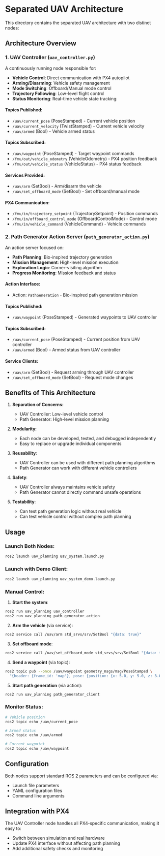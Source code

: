 # Separated UAV Architecture

This directory contains the separated UAV architecture with two distinct nodes:

## Architecture Overview

### 1. UAV Controller (`uav_controller.py`)
A continuously running node responsible for:
- **Vehicle Control**: Direct communication with PX4 autopilot
- **Arming/Disarming**: Vehicle safety management
- **Mode Switching**: Offboard/Manual mode control
- **Trajectory Following**: Low-level flight control
- **Status Monitoring**: Real-time vehicle state tracking

#### Topics Published:
- `/uav/current_pose` (PoseStamped) - Current vehicle position
- `/uav/current_velocity` (TwistStamped) - Current vehicle velocity
- `/uav/armed` (Bool) - Vehicle armed status

#### Topics Subscribed:
- `/uav/waypoint` (PoseStamped) - Target waypoint commands
- `/fmu/out/vehicle_odometry` (VehicleOdometry) - PX4 position feedback
- `/fmu/out/vehicle_status` (VehicleStatus) - PX4 status feedback

#### Services Provided:
- `/uav/arm` (SetBool) - Arm/disarm the vehicle
- `/uav/set_offboard_mode` (SetBool) - Set offboard/manual mode

#### PX4 Communication:
- `/fmu/in/trajectory_setpoint` (TrajectorySetpoint) - Position commands
- `/fmu/in/offboard_control_mode` (OffboardControlMode) - Control mode
- `/fmu/in/vehicle_command` (VehicleCommand) - Vehicle commands

### 2. Path Generator Action Server (`path_generator_action.py`)
An action server focused on:
- **Path Planning**: Bio-inspired trajectory generation
- **Mission Management**: High-level mission execution
- **Exploration Logic**: Corner-visiting algorithm
- **Progress Monitoring**: Mission feedback and status

#### Action Interface:
- Action: `PathGeneration` - Bio-inspired path generation mission

#### Topics Published:
- `/uav/waypoint` (PoseStamped) - Generated waypoints to UAV controller

#### Topics Subscribed:
- `/uav/current_pose` (PoseStamped) - Current position from UAV controller
- `/uav/armed` (Bool) - Armed status from UAV controller

#### Service Clients:
- `/uav/arm` (SetBool) - Request arming through UAV controller
- `/uav/set_offboard_mode` (SetBool) - Request mode changes

## Benefits of This Architecture

1. **Separation of Concerns**:
   - UAV Controller: Low-level vehicle control
   - Path Generator: High-level mission planning

2. **Modularity**:
   - Each node can be developed, tested, and debugged independently
   - Easy to replace or upgrade individual components

3. **Reusability**:
   - UAV Controller can be used with different path planning algorithms
   - Path Generator can work with different vehicle controllers

4. **Safety**:
   - UAV Controller always maintains vehicle safety
   - Path Generator cannot directly command unsafe operations

5. **Testability**:
   - Can test path generation logic without real vehicle
   - Can test vehicle control without complex path planning

## Usage

### Launch Both Nodes:
```bash
ros2 launch uav_planning uav_system.launch.py
```

### Launch with Demo Client:
```bash
ros2 launch uav_planning uav_system_demo.launch.py
```

### Manual Control:

1. **Start the system**:
```bash
ros2 run uav_planning uav_controller
ros2 run uav_planning path_generator_action
```

2. **Arm the vehicle** (via service):
```bash
ros2 service call /uav/arm std_srvs/srv/SetBool "{data: true}"
```

3. **Set offboard mode**:
```bash
ros2 service call /uav/set_offboard_mode std_srvs/srv/SetBool "{data: true}"
```

4. **Send a waypoint** (via topic):
```bash
ros2 topic pub --once /uav/waypoint geometry_msgs/msg/PoseStamped \
  "{header: {frame_id: 'map'}, pose: {position: {x: 5.0, y: 5.0, z: 3.0}}}"
```

5. **Start path generation** (via action):
```bash
ros2 run uav_planning path_generator_client
```

### Monitor Status:
```bash
# Vehicle position
ros2 topic echo /uav/current_pose

# Armed status
ros2 topic echo /uav/armed

# Current waypoint
ros2 topic echo /uav/waypoint
```

## Configuration

Both nodes support standard ROS 2 parameters and can be configured via:
- Launch file parameters
- YAML configuration files
- Command line arguments

## Integration with PX4

The UAV Controller node handles all PX4-specific communication, making it easy to:
- Switch between simulation and real hardware
- Update PX4 interface without affecting path planning
- Add additional safety checks and monitoring
